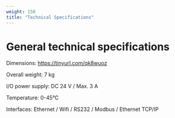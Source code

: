 ```yaml
---
weight: 150
title: "Technical Specifications"
---
```


# General technical specifications

Dimensions: https://tinyurl.com/qk8wuoz

Overall weight: 7 kg

I/O power supply: DC 24 V / Max. 3 A

Temperature:	0-45°C

Interfaces:	Ethernet / Wifi / RS232 / Modbus / Ethernet TCP/IP
